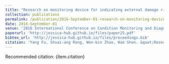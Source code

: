 ```yaml
---
title: "Research on monitoring device for indicating external damage risk of overhead line based on image recognition technology with binocular vision cameras"
collection: publications
permalink: /publication/2016-September-01-research-on-monitoring-device-for-indicating-external-damage-risk-of-overhead-line-based-on-image-recognition-technology-with-binocular-vision-cameras
date: 2016-September-01
venue: '2016 International Conference on Condition Monitoring and Diagnosis (CMD)'
paperurl: 'http://jessica-hub.github.io/files/paper25.pdf'
bibtex_url: 'http://jessica-hub.github.io/files/proceedings.bib'
citation: 'Yang Fu, Shuai-ang Rong, Wen-bin Zhao, Hao Shen. &quot;Research on monitoring device for indicating external damage risk of overhead line based on image recognition technology with binocular vision cameras.&quot; <i>2016 International Conference on Condition Monitoring and Diagnosis (CMD)</i>, pp. 156–159, 2016.'
---
```


Recommended citation: {item.citation}
